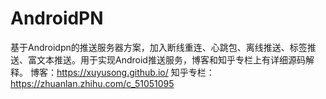 # AndroidPN
基于Androidpn的推送服务器方案，加入断线重连、心跳包、离线推送、标签推送、富文本推送。用于实现Android推送服务，博客和知乎专栏上有详细源码解释。 博客：https://xuyusong.github.io/ 知乎专栏：https://zhuanlan.zhihu.com/c_51051095
